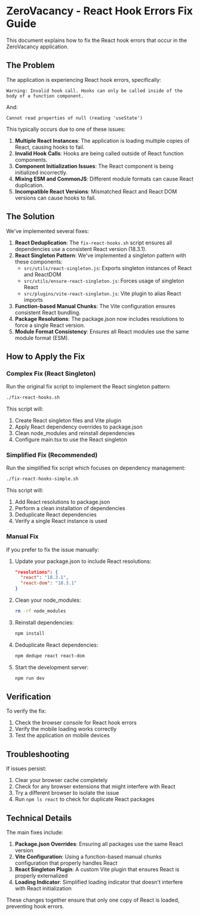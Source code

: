 # ZeroVacancy - React Hook Errors Fix Guide

This document explains how to fix the React hook errors that occur in the ZeroVacancy application.

## The Problem

The application is experiencing React hook errors, specifically:

```
Warning: Invalid hook call. Hooks can only be called inside of the body of a function component.
```

And:

```
Cannot read properties of null (reading 'useState')
```

This typically occurs due to one of these issues:

1. **Multiple React Instances**: The application is loading multiple copies of React, causing hooks to fail.
2. **Invalid Hook Calls**: Hooks are being called outside of React function components.
3. **Component Initialization Issues**: The React component is being initialized incorrectly.
4. **Mixing ESM and CommonJS**: Different module formats can cause React duplication.
5. **Incompatible React Versions**: Mismatched React and React DOM versions can cause hooks to fail.

## The Solution

We've implemented several fixes:

1. **React Deduplication**: The `fix-react-hooks.sh` script ensures all dependencies use a consistent React version (18.3.1).
2. **React Singleton Pattern**: We've implemented a singleton pattern with these components:
   - `src/utils/react-singleton.js`: Exports singleton instances of React and ReactDOM
   - `src/utils/ensure-react-singleton.js`: Forces usage of singleton React
   - `src/plugins/vite-react-singleton.js`: Vite plugin to alias React imports
3. **Function-based Manual Chunks**: The Vite configuration ensures consistent React bundling.
4. **Package Resolutions**: The package.json now includes resolutions to force a single React version.
5. **Module Format Consistency**: Ensures all React modules use the same module format (ESM).

## How to Apply the Fix

### Complex Fix (React Singleton)

Run the original fix script to implement the React singleton pattern:

```bash
./fix-react-hooks.sh
```

This script will:
1. Create React singleton files and Vite plugin
2. Apply React dependency overrides to package.json
3. Clean node_modules and reinstall dependencies
4. Configure main.tsx to use the React singleton

### Simplified Fix (Recommended)

Run the simplified fix script which focuses on dependency management:

```bash
./fix-react-hooks-simple.sh
```

This script will:
1. Add React resolutions to package.json
2. Perform a clean installation of dependencies
3. Deduplicate React dependencies
4. Verify a single React instance is used

### Manual Fix

If you prefer to fix the issue manually:

1. Update your package.json to include React resolutions:
   ```json
   "resolutions": {
     "react": "18.3.1",
     "react-dom": "18.3.1"
   }
   ```

2. Clean your node_modules:
   ```bash
   rm -rf node_modules
   ```

3. Reinstall dependencies:
   ```bash
   npm install
   ```

4. Deduplicate React dependencies:
   ```bash
   npm dedupe react react-dom
   ```

5. Start the development server:
   ```bash
   npm run dev
   ```

## Verification

To verify the fix:

1. Check the browser console for React hook errors
2. Verify the mobile loading works correctly
3. Test the application on mobile devices

## Troubleshooting

If issues persist:

1. Clear your browser cache completely
2. Check for any browser extensions that might interfere with React
3. Try a different browser to isolate the issue
4. Run `npm ls react` to check for duplicate React packages

## Technical Details

The main fixes include:

1. **Package.json Overrides**: Ensuring all packages use the same React version
2. **Vite Configuration**: Using a function-based manual chunks configuration that properly handles React
3. **React Singleton Plugin**: A custom Vite plugin that ensures React is properly externalized
4. **Loading Indicator**: Simplified loading indicator that doesn't interfere with React initialization

These changes together ensure that only one copy of React is loaded, preventing hook errors.